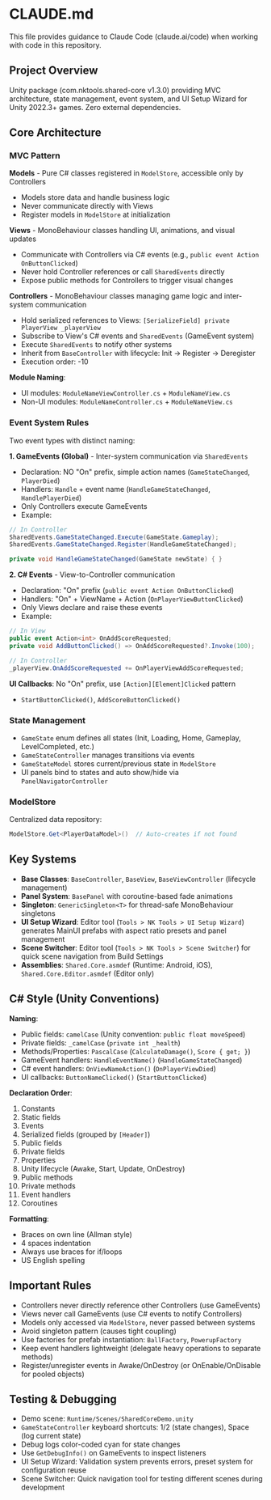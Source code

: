 # CLAUDE.md

This file provides guidance to Claude Code (claude.ai/code) when working with code in this repository.

## Project Overview

Unity package (com.nktools.shared-core v1.3.0) providing MVC architecture, state management, event system, and UI Setup Wizard for Unity 2022.3+ games. Zero external dependencies.

## Core Architecture

### MVC Pattern

**Models** - Pure C# classes registered in `ModelStore`, accessible only by Controllers
- Models store data and handle business logic
- Never communicate directly with Views
- Register models in `ModelStore` at initialization

**Views** - MonoBehaviour classes handling UI, animations, and visual updates
- Communicate with Controllers via C# events (e.g., `public event Action OnButtonClicked`)
- Never hold Controller references or call `SharedEvents` directly
- Expose public methods for Controllers to trigger visual changes

**Controllers** - MonoBehaviour classes managing game logic and inter-system communication
- Hold serialized references to Views: `[SerializeField] private PlayerView _playerView`
- Subscribe to View's C# events and `SharedEvents` (GameEvent system)
- Execute `SharedEvents` to notify other systems
- Inherit from `BaseController` with lifecycle: Init → Register → Deregister
- Execution order: -10

**Module Naming**:
- UI modules: `ModuleNameViewController.cs` + `ModuleNameView.cs`
- Non-UI modules: `ModuleNameController.cs` + `ModuleNameView.cs`

### Event System Rules

Two event types with distinct naming:

**1. GameEvents (Global)** - Inter-system communication via `SharedEvents`
- Declaration: NO "On" prefix, simple action names (`GameStateChanged`, `PlayerDied`)
- Handlers: `Handle` + event name (`HandleGameStateChanged`, `HandlePlayerDied`)
- Only Controllers execute GameEvents
- Example:
```csharp
// In Controller
SharedEvents.GameStateChanged.Execute(GameState.Gameplay);
SharedEvents.GameStateChanged.Register(HandleGameStateChanged);

private void HandleGameStateChanged(GameState newState) { }
```

**2. C# Events** - View-to-Controller communication
- Declaration: "On" prefix (`public event Action OnButtonClicked`)
- Handlers: "On" + ViewName + Action (`OnPlayerViewButtonClicked`)
- Only Views declare and raise these events
- Example:
```csharp
// In View
public event Action<int> OnAddScoreRequested;
private void AddButtonClicked() => OnAddScoreRequested?.Invoke(100);

// In Controller
_playerView.OnAddScoreRequested += OnPlayerViewAddScoreRequested;
```

**UI Callbacks**: No "On" prefix, use `[Action][Element]Clicked` pattern
- `StartButtonClicked()`, `AddScoreButtonClicked()`

### State Management

- `GameState` enum defines all states (Init, Loading, Home, Gameplay, LevelCompleted, etc.)
- `GameStateController` manages transitions via events
- `GameStateModel` stores current/previous state in `ModelStore`
- UI panels bind to states and auto show/hide via `PanelNavigatorController`

### ModelStore

Centralized data repository:
```csharp
ModelStore.Get<PlayerDataModel>()  // Auto-creates if not found
```

## Key Systems

- **Base Classes**: `BaseController`, `BaseView`, `BaseViewController` (lifecycle management)
- **Panel System**: `BasePanel` with coroutine-based fade animations
- **Singleton**: `GenericSingleton<T>` for thread-safe MonoBehaviour singletons
- **UI Setup Wizard**: Editor tool (`Tools > NK Tools > UI Setup Wizard`) generates MainUI prefabs with aspect ratio presets and panel management
- **Scene Switcher**: Editor tool (`Tools > NK Tools > Scene Switcher`) for quick scene navigation from Build Settings
- **Assemblies**: `Shared.Core.asmdef` (Runtime: Android, iOS), `Shared.Core.Editor.asmdef` (Editor only)

## C# Style (Unity Conventions)

**Naming**:
- Public fields: `camelCase` (Unity convention: `public float moveSpeed`)
- Private fields: `_camelCase` (`private int _health`)
- Methods/Properties: `PascalCase` (`CalculateDamage()`, `Score { get; }`)
- GameEvent handlers: `HandleEventName()` (`HandleGameStateChanged`)
- C# event handlers: `OnViewNameAction()` (`OnPlayerViewDied`)
- UI callbacks: `ButtonNameClicked()` (`StartButtonClicked`)

**Declaration Order**:
1. Constants
2. Static fields
3. Events
4. Serialized fields (grouped by `[Header]`)
5. Public fields
6. Private fields
7. Properties
8. Unity lifecycle (Awake, Start, Update, OnDestroy)
9. Public methods
10. Private methods
11. Event handlers
12. Coroutines

**Formatting**:
- Braces on own line (Allman style)
- 4 spaces indentation
- Always use braces for if/loops
- US English spelling

## Important Rules

- Controllers never directly reference other Controllers (use GameEvents)
- Views never call GameEvents (use C# events to notify Controllers)
- Models only accessed via `ModelStore`, never passed between systems
- Avoid singleton pattern (causes tight coupling)
- Use factories for prefab instantiation: `BallFactory`, `PowerupFactory`
- Keep event handlers lightweight (delegate heavy operations to separate methods)
- Register/unregister events in Awake/OnDestroy (or OnEnable/OnDisable for pooled objects)

## Testing & Debugging

- Demo scene: `Runtime/Scenes/SharedCoreDemo.unity`
- `GameStateController` keyboard shortcuts: 1/2 (state changes), Space (log current state)
- Debug logs color-coded cyan for state changes
- Use `GetDebugInfo()` on GameEvents to inspect listeners
- UI Setup Wizard: Validation system prevents errors, preset system for configuration reuse
- Scene Switcher: Quick navigation tool for testing different scenes during development
